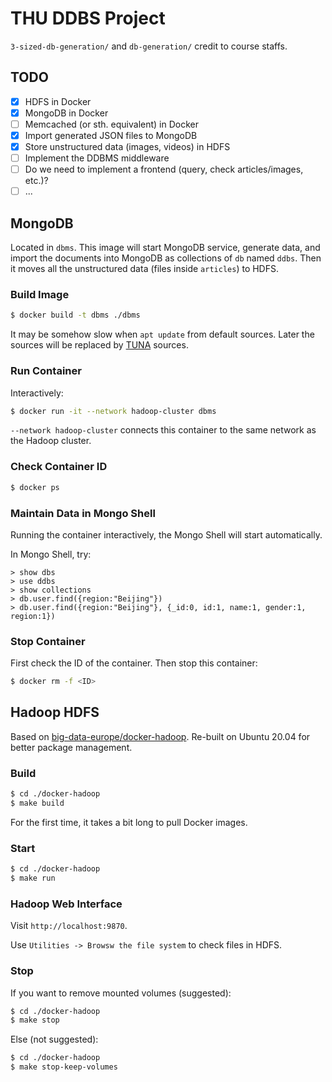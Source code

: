 # THU DDBS Project

`3-sized-db-generation/` and `db-generation/` credit to course staffs.

## TODO

- [x] HDFS in Docker
- [x] MongoDB in Docker
- [ ] Memcached (or sth. equivalent) in Docker
- [x] Import generated JSON files to MongoDB
- [x] Store unstructured data (images, videos) in HDFS
- [ ] Implement the DDBMS middleware
- [ ] Do we need to implement a frontend (query, check articles/images, etc.)?
- [ ] ...

## MongoDB

Located in `dbms`. This image will start MongoDB service, generate data, and import the documents into MongoDB as collections of `db` named `ddbs`.
Then it moves all the unstructured data (files inside `articles`) to HDFS.

### Build Image

```sh
$ docker build -t dbms ./dbms
```

It may be somehow slow when `apt update` from default sources. Later the sources will be replaced by [TUNA](https://mirrors.tuna.tsinghua.edu.cn/) sources.

### Run Container

Interactively:

```sh
$ docker run -it --network hadoop-cluster dbms
```

`--network hadoop-cluster` connects this container to the same network as the Hadoop cluster.

### Check Container ID

```sh
$ docker ps
```


### Maintain Data in Mongo Shell

Running the container interactively, the Mongo Shell will start automatically.

In Mongo Shell, try:

```mongo
> show dbs
> use ddbs
> show collections
> db.user.find({region:"Beijing"})
> db.user.find({region:"Beijing"}, {_id:0, id:1, name:1, gender:1, region:1})
```

### Stop Container

First check the ID of the container. Then stop this container:

```sh
$ docker rm -f <ID>
```

## Hadoop HDFS

Based on [big-data-europe/docker-hadoop](https://github.com/big-data-europe/docker-hadoop). Re-built on
Ubuntu 20.04 for better package management.

### Build

```sh
$ cd ./docker-hadoop
$ make build
```

For the first time, it takes a bit long to pull Docker images.

### Start

```sh
$ cd ./docker-hadoop
$ make run
```

### Hadoop Web Interface

Visit `http://localhost:9870`.

Use `Utilities -> Browsw the file system` to check files in HDFS.

### Stop

If you want to remove mounted volumes (suggested):

```sh
$ cd ./docker-hadoop
$ make stop
```

Else (not suggested):

```sh
$ cd ./docker-hadoop
$ make stop-keep-volumes
```
